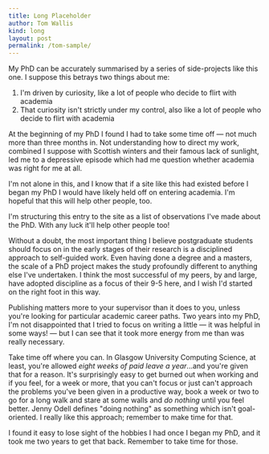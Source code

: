 ```yaml
---
title: Long Placeholder
author: Tom Wallis
kind: long
layout: post
permalink: /tom-sample/
---
```


My PhD can be accurately summarised by a series of side-projects like this one.
I suppose this betrays two things about me:

1. I'm driven by curiosity, like a lot of people who decide to flirt with
   academia
2. That curiosity isn't strictly under my control, also like a lot of people who
   decide to flirt with academia
   
At the beginning of my PhD I found I had to take some time off — not much more
than three months in. Not understanding how to direct my work, combined I
suppose with Scottish winters and their famous lack of sunlight, led me to a
depressive episode which had me question whether academia was right for me at
all.

I'm not alone in this, and I know that if a site like this had existed before I
began my PhD I would have likely held off on entering academia. I'm hopeful that
this will help other people, too.

I'm structuring this entry to the site as a list of observations I've made about
the PhD. With any luck it'll help other people too!

Without a doubt, the most important thing I believe postgraduate students should
focus on in the early stages of their research is a disciplined approach to
self-guided work. Even having done a degree and a masters, the scale of a PhD
project makes the study profoundly different to anything else I've undertaken. I
think the most successful of my peers, by and large, have adopted discipline as
a focus of their 9-5 here, and I wish I'd started on the right foot in this way.

Publishing matters more to your supervisor than it does to you, unless you're
looking for particular academic career paths. Two years into my PhD, I'm not
disappointed that I tried to focus on writing a little — it was helpful in some
ways! — but I can see that it took more energy from me than was really
necessary.

Take time off where you can. In Glasgow University Computing Science, at least,
you're allowed *eight weeks of paid leave a year*...and you're given that for a
reason. It's surprisingly easy to get burned out when working and if you feel,
for a week or more, that you can't focus or just can't approach the problems
you've been given in a productive way, book a week or two to go for a long walk
and stare at some walls and *do nothing* until you feel better. Jenny Odell
defines "doing nothing" as something which isn't goal-oriented. I really like
this approach; remember to make time for that.

I found it easy to lose sight of the hobbies I had once I began my PhD, and it
took me two years to get that back. Remember to take time for those.


